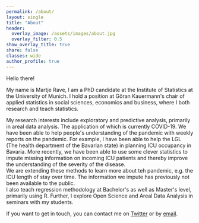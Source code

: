 ```yaml
---
permalink: /about/
layout: single
title: "About"
header:
  overlay_image: /assets/images/about.jpg
  overlay_filter: 0.5
show_overlay_title: true
share: false
classes: wide
author_profile: true  
---
```


Hello there! 

My name is Martje Rave, I am a PhD candidate at the Institute of Statistics at the University of Munich. I hold a position at Göran Kauermann's chair of applied statistics in social sciences, economics and business, where I both research and teach statistics. <br>

My research interests include exploratory and predictive analysis, primarily in areal data analysis. The application of which is currently COVID-19.  We have been able to help people's understanding of the pandemic with weekly reports on the pandemic. For example, I have been able to help the LGL (The health department of the Bavarian state) in planning ICU occupancy in Bavaria. More recently, we have been able to use some clever statistics to impute missing information on incoming ICU patients and thereby improve the understanding of the severity of the disease. <br>
We are extending these methods to learn more about teh pandemic, e.g. the ICU length of stay over time. The information we impute has previously not been available to the public. <br>
I also teach regression methodology at Bachelor's as well as Master's level, primarily using R. Further, I explore Open Science and Areal Data Analysis in seminars with my students.<br>

If you want to get in touch, you can contact me on [Twitter](https://twitter.com/MartjeRave) or by [email](mailto:martje.rave@stat.uni-muenchen.de). 
